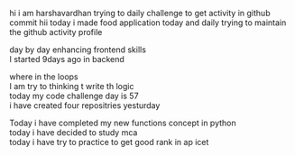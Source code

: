    hi i am harshavardhan  trying to daily challenge to get activity in github commit
 hii today i made food application 
today and daily trying to maintain the github activity profile     
           
   day by day enhancing frontend skills     
    I started 9days ago in backend  
             
   where in the loops        
   I am try to thinking t write th logic    
    today my code challenge day is 57      
      i have   created four repositries yesturday
     
 Today i have completed my new functions concept in python  
 today i have decided to study mca  
 today i have try to practice to get good rank in ap icet
 
